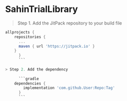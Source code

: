 # SahinTrialLibrary

> Step 1. Add the JitPack repository to your build file

```gradle
allprojects {
	repositories {
	  ...
	  maven { url 'https://jitpack.io' }
	}
      }
      ```
      
> Step 2. Add the dependency
      
      ```gradle
	dependencies {
		implementation 'com.github.User:Repo:Tag'
      }
      ```
  
  

